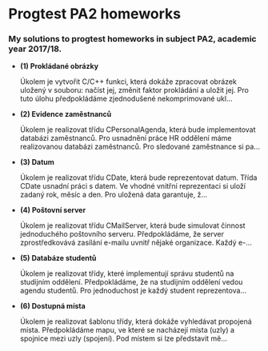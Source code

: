 # Progtest PA2 homeworks

### My solutions to progtest homeworks in subject PA2, academic year 2017/18.

 - **(1) Prokládané obrázky**
    
    Úkolem je vytvořit C/C++ funkci, která dokáže zpracovat obrázek uložený v souboru: načíst jej, změnit faktor prokládání a uložit jej. Pro tuto úlohu předpokládáme zjednodušené nekomprimované ukl...
    
 - **(2) Evidence zaměstnanců**
    
    Úkolem je realizovat třídu CPersonalAgenda, která bude implementovat databázi zaměstnanců. Pro usnadnění práce HR oddělení máme realizovanou databázi zaměstnanců. Pro sledované zaměstnance si pa...
    
 - **(3) Datum**
 
    Úkolem je realizovat třídu CDate, která bude reprezentovat datum. Třída CDate usnadní práci s datem. Ve vhodné vnitřní reprezentaci si uloží zadaný rok, měsíc a den. Pro uložená data garantuje, ž...

- **(4) Poštovní server**

    Úkolem je realizovat třídu CMailServer, která bude simulovat činnost jednoduchého poštovního serveru. Předpokládáme, že server zprostředkovává zasílání e-mailu uvnitř nějaké organizace. Každý e-...

- **(5) Databáze studentů**

    Úkolem je realizovat třídy, které implementují správu studentů na studijním oddělení. Předpokládáme, že na studijním oddělení vedou agendu studentů. Pro jednoduchost je každý student reprezentova...

- **(6) Dostupná místa**

    Úkolem je realizovat šablonu třídy, která dokáže vyhledávat propojená místa. Předpokládáme mapu, ve které se nacházejí místa (uzly) a spojnice mezi uzly (spojení). Pod místem si lze představit mě...
